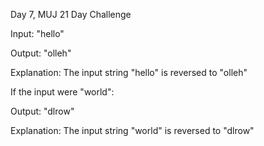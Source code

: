 Day 7, MUJ 21 Day Challenge



Input: "hello"

Output: "olleh"

Explanation: The input string "hello" is reversed to "olleh"



If the input were "world":

Output: "dlrow"

Explanation: The input string "world" is reversed to "dlrow"
